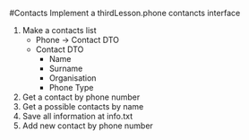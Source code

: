 #Contacts
Implement a thirdLesson.phone contancts interface
1. Make a contacts list
    - Phone -> Contact DTO
    - Contact DTO
      - Name
      - Surname
      - Organisation
      - Phone Type
2. Get a contact by phone number
3. Get a possible contacts by name
4. Save all information at info.txt
5. Add new contact by phone number